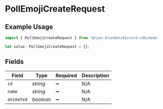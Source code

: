 # PollEmojiCreateRequest

## Example Usage

```typescript
import { PollEmojiCreateRequest } from "@ryan.blunden/discord-sdk/models/components";

let value: PollEmojiCreateRequest = {};
```

## Fields

| Field              | Type               | Required           | Description        |
| ------------------ | ------------------ | ------------------ | ------------------ |
| `id`               | *string*           | :heavy_minus_sign: | N/A                |
| `name`             | *string*           | :heavy_minus_sign: | N/A                |
| `animated`         | *boolean*          | :heavy_minus_sign: | N/A                |
